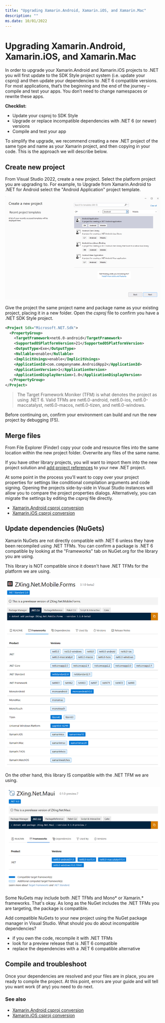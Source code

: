 ```yaml
---
title: "Upgrading Xamarin.Android, Xamarin.iOS, and Xamarin.Mac"
description: ""
ms.date: 10/01/2022
---
```


# Upgrading Xamarin.Android, Xamarin.iOS, and Xamarin.Mac

In order to upgrade your Xamarin.Android and Xamarin.iOS projects to .NET you will first update to the SDK Style project system (i.e. update your csproj) and then update your dependencies to .NET 6 compatible versions. For most applications, that’s the beginning and the end of the journey – compile and test your apps. You don’t need to change namespaces or rewrite these apps.

**Checklist:**

* Update your csproj to SDK Style
* Upgrade or replace incompatible dependencies with .NET 6 (or newer) versions
* Compile and test your app

To simplify the upgrade, we recommend creating a new .NET project of the same type and name as your Xamarin project, and then copying in your code. This is the approach we will describe below.

## Create new project

From Visual Studio 2022, create a new project. Select the platform project you are upgrading to. For example, to Upgrade from Xamarin.Android to .NET for Android select the "Android Application" project template.

![New Project dialog](images/new-project-dialog.png)

Give the project the same project name and package name as your existing project, placing it in a new folder. Open the _csproj_ file to confirm you have a .NET SDK Style project.

```xml
<Project Sdk="Microsoft.NET.Sdk">
  <PropertyGroup>
    <TargetFramework>net6.0-android</TargetFramework>
    <SupportedOSPlatformVersion>21</SupportedOSPlatformVersion>
    <OutputType>Exe</OutputType>
    <Nullable>enable</Nullable>
    <ImplicitUsings>enable</ImplicitUsings>
    <ApplicationId>com.companyname.AndroidApp2</ApplicationId>
    <ApplicationVersion>1</ApplicationVersion>
    <ApplicationDisplayVersion>1.0</ApplicationDisplayVersion>
  </PropertyGroup>
</Project>
```

> The Target Framework Moniker (TFM) is what denotes the project as using .NET 6. Valid TFMs are net6.0-android, net6.0-ios, net6.0-maccatalyst, net6.0-macos, net6.0-tizen, and net6.0-windows.

Before continuing on, confirm your environment can build and run the new project by debugging (F5).

## Merge files

From File Explorer (Finder) copy your code and resource files into the same location within the new project folder. Overwrite any files of the same name.

If you have other library projects, you will want to import them into the new project solution and [add project references](https://learn.microsoft.com/visualstudio/ide/managing-references-in-a-project?view=vs-2022) to your new .NET project.

At some point in the process you'll want to copy over your project properties for settings like conditional compilation arguments and code signing. Opening the projects side-by-side in Visual Studio instances will allow you to compare the project properties dialogs. Alternatively, you can migrate the settings by editing the _csproj_ file directly.

* [Xamarin.Android csproj conversion](android-csproj.md)
* [Xamarin.iOS csproj conversion](ios-csproj.md)

## Update dependencies (NuGets)

Xamarin NuGets are not directly compatible with .NET 6 unless they have been recompiled using .NET TFMs. You can confirm a package is .NET 6 compatible by looking at the "Frameworks" tab on NuGet.org for the library you are using.

This library is NOT compatible since it doesn't have .NET TFMs for the platform we are using.

![incompatible NuGet](images/incompatible-nuget.png)

On the other hand, this library IS compatible with the .NET TFM we are using.

![compatible NuGet](images/compatile-nuget.png)

Some NuGets may include both .NET TFMs and Mono* or Xamarin.* frameworks. That's okay. As long as the NuGet includes the .NET TFMs you are targeting, the package is compatible.

Add compatible NuGets to your new project using the NuGet package manager in Visual Studio. What should you do about incompatible dependencies?

* if you own the code, recompile it with .NET TFMs
* look for a preview release that is .NET 6 compatible
* replace the dependencies with a .NET 6 compatible alternative

## Compile and troubleshoot

Once your dependencies are resolved and your files are in place, you are ready to compile the project. At this point, errors are your guide and will tell you want work (if any) you need to do next.

### See also

* [Xamarin.Android csproj conversion](android-csproj.md)
* [Xamarin.iOS csproj conversion](ios-csproj.md)
